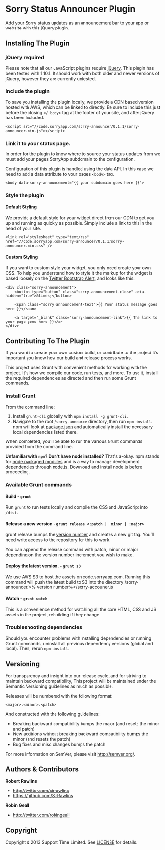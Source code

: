 # Sorry Status Announcer Plugin

Add your Sorry status updates as an announcement bar to your app or website with this jQuery plugin.

## Installing The Plugin

### jQuery required

Please note that all our JavaScript plugins require [jQuery](http://jquery.com/). This plugin has been tested with 1.10.1. It should work with both older and newer versions of jQuery, however they are currently untested.

### Include the plugin

To save you installing the plugin locally, we provide a CDN based version hosted with AWS, which can be linked to directly. Be sure to include this just before the closing ```</ body>``` tag at the footer of your site, and after jQuery has been included.

	<script src="//code.sorryapp.com/sorry-announcer/0.1.1/sorry-announcer.min.js"></script>

### Link it to your status page.

In order for the plugin to know where to source your status updates from we must add your pages SorryApp subdomain to the configuration.

Configuration of this plugin is handled using the data API. In this case we need to add a data attribute to your pages ```<body>``` tag.

	<body data-sorry-announcement="{{ your subdomain goes here }}">

### Style the plugin

#### Default Styling

We provide a default style for your widget direct from our CDN to get you up and running as quickly as possible. Simply include a link to this in the head of your site.

	<link rel="stylesheet" type="text/css" href="//code.sorryapp.com/sorry-announcer/0.1.1/sorry-announcer.min.css" />

#### Custom Styling

If you want to custom style your widget, you only need create your own CSS. To help you understand how to style it the markup for the widget is based loosely on the [Twitter Bootstrap Alert](http://getbootstrap.com/components/#alerts), and looks like this:

	<div class="sorry-announcement">
		<button type="button" class="sorry-announcement-close" aria-hidden="true">&times;</button>

		<span class="sorry-announcement-text">{{ Your status message goes here }}</span> 

		<a target="_blank" class="sorry-announcement-link">{{ The link to your page goes here }}</a>
	</div>

## Contributing To The Plugin

If you want to create your own custom build, or contribute to the project it’s important you know how our build and release process works.

This project uses Grunt with convenient methods for working with the project. It's how we compile our code, run tests, and more. To use it, install the required dependencies as directed and then run some Grunt commands.

### Install Grunt

From the command line:

1. Install `grunt-cli` globally with `npm install -g grunt-cli`.
2. Navigate to the root `/sorry-announce` directory, then run `npm install`. npm will look at [package.json](package.json) and automatically install the necessary local dependencies listed there.

When completed, you'll be able to run the various Grunt commands provided from the command line.

**Unfamiliar with `npm`? Don't have node installed?** That's a-okay. npm stands for [node packaged modules](http://npmjs.org/) and is a way to manage development dependencies through node.js. [Download and install node.js](http://nodejs.org/download/) before proceeding.

### Available Grunt commands

#### Build - `grunt`
Run `grunt` to run tests locally and compile the CSS and JavaScript into `/dist`.

#### Release a new version - `grunt release <:patch | :minor | :major>`
grunt release bumps the [version number](#versioning) and creates a new git tag. You’ll need write access to the repository for this to work.

You can append the release command with patch, minor or major depending on the version number increment you wish to make.

#### Deploy the latest version. - `grunt s3`
We use AWS S3 to host the assets on code.sorryapp.com. Running this command will push the latest build to S3 into the directory /sorry-announcer/<% version number%>/sorry-accouner.js

#### Watch - `grunt watch`
This is a convenience method for watching all the core HTML, CSS and JS assets in the project, rebuilding if they change.

### Troubleshooting dependencies

Should you encounter problems with installing dependencies or running Grunt commands, uninstall all previous dependency versions (global and local). Then, rerun `npm install`.

## Versioning

For transparency and insight into our release cycle, and for striving to maintain backward compatibility, This project will be maintained under the Semantic Versioning guidelines as much as possible.

Releases will be numbered with the following format:

`<major>.<minor>.<patch>`

And constructed with the following guidelines:

* Breaking backward compatibility bumps the major (and resets the minor and patch)
* New additions without breaking backward compatibility bumps the minor (and resets the patch)
* Bug fixes and misc changes bumps the patch

For more information on SemVer, please visit <http://semver.org/>.

## Authors & Contributors

**Robert Rawlins**

+ <http://twitter.com/sirrawlins>
+ <https://github.com/SirRawlins>

**Robin Geall**

+ <http://twitter.com/robingeall>

## Copyright

Copyright & 2013 Support Time Limited. See [LICENSE](LICENSE) for details.
